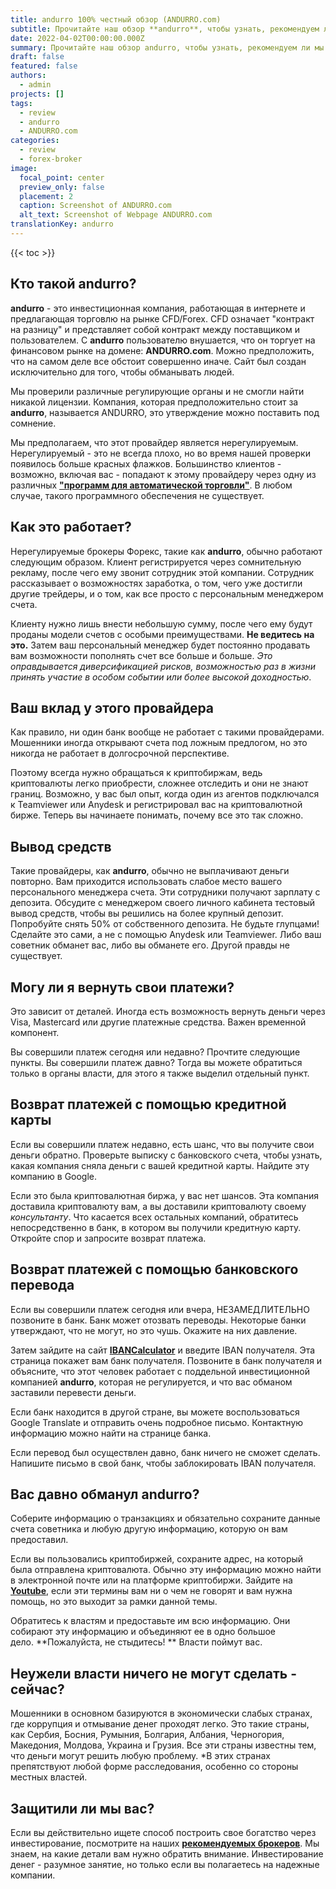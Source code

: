 ```yaml
---
title: andurro 100% честный обзор (ANDURRO.com)
subtitle: Прочитайте наш обзор **andurro**, чтобы узнать, рекомендуем ли мы этого брокера для торговли. Чтобы уточнить, это обзор **ANDURRO.com**.
date: 2022-04-02T00:00:00.000Z
summary: Прочитайте наш обзор andurro, чтобы узнать, рекомендуем ли мы этого брокера для торговли. Чтобы уточнить, это обзор ANDURRO.com.
draft: false
featured: false
authors:
  - admin
projects: []
tags:
  - review
  - andurro
  - ANDURRO.com
categories:
  - review
  - forex-broker
image:
  focal_point: center
  preview_only: false
  placement: 2
  caption: Screenshot of ANDURRO.com
  alt_text: Screenshot of Webpage ANDURRO.com
translationKey: andurro
---
```


<!--StartFragment-->

{{< toc >}}

## Кто такой andurro?

**andurro** - это инвестиционная компания, работающая в интернете и предлагающая торговлю на рынке CFD/Forex. CFD означает "контракт на разницу" и представляет собой контракт между поставщиком и пользователем. С **andurro** пользователю внушается, что он торгует на финансовом рынке на домене: **ANDURRO.com**. Можно предположить, что на самом деле все обстоит совершенно иначе. Сайт был создан исключительно для того, чтобы обманывать людей.

Мы проверили различные регулирующие органы и не смогли найти никакой лицензии. Компания, которая предположительно стоит за **andurro**, называется ANDURRO, это утверждение можно поставить под сомнение.

Мы предполагаем, что этот провайдер является нерегулируемым. Нерегулируемый - это не всегда плохо, но во время нашей проверки появилось больше красных флажков. Большинство клиентов - возможно, включая вас - попадают к этому провайдеру через одну из различных **["программ для автоматической торговли"](../../category/autotrader/)**. В любом случае, такого программного обеспечения не существует.

## Как это работает?

Нерегулируемые брокеры Форекс, такие как **andurro**, обычно работают следующим образом. Клиент регистрируется через сомнительную рекламу, после чего ему звонит сотрудник этой компании. Сотрудник рассказывает о возможностях заработка, о том, чего уже достигли другие трейдеры, и о том, как все просто с персональным менеджером счета.

Клиенту нужно лишь внести небольшую сумму, после чего ему будут проданы модели счетов с особыми преимуществами. **Не ведитесь на это.** Затем ваш персональный менеджер будет постоянно продавать вам возможности пополнять счет все больше и больше. *Это оправдывается диверсификацией рисков, возможностью раз в жизни принять участие в особом событии или более высокой доходностью*.

## Ваш вклад у этого провайдера

Как правило, ни один банк вообще не работает с такими провайдерами. Мошенники иногда открывают счета под ложным предлогом, но это никогда не работает в долгосрочной перспективе.

Поэтому всегда нужно обращаться к криптобиржам, ведь криптовалюты легко приобрести, сложнее отследить и они не знают границ. Возможно, у вас был опыт, когда один из агентов подключался к Teamviewer или Anydesk и регистрировал вас на криптовалютной бирже. Теперь вы начинаете понимать, почему все это так сложно.

## Вывод средств

Такие провайдеры, как **andurro**, обычно не выплачивают деньги повторно. Вам приходится использовать слабое место вашего персонального менеджера счета. Эти сотрудники получают зарплату с депозита. Обсудите с менеджером своего личного кабинета тестовый вывод средств, чтобы вы решились на более крупный депозит. Попробуйте снять 50% от собственного депозита. Не будьте глупцами! Сделайте это сами, а не с помощью Anydesk или Teamviewer. Либо ваш советник обманет вас, либо вы обманете его. Другой правды не существует.

## Могу ли я вернуть свои платежи?

Это зависит от деталей. Иногда есть возможность вернуть деньги через Visa, Mastercard или другие платежные средства. Важен временной компонент.

Вы совершили платеж сегодня или недавно? Прочтите следующие пункты. Вы совершили платеж давно? Тогда вы можете обратиться только в органы власти, для этого я также выделил отдельный пункт.

## Возврат платежей с помощью кредитной карты

Если вы совершили платеж недавно, есть шанс, что вы получите свои деньги обратно. Проверьте выписку с банковского счета, чтобы узнать, какая компания сняла деньги с вашей кредитной карты. Найдите эту компанию в Google.

Если это была криптовалютная биржа, у вас нет шансов. Эта компания доставила криптовалюту вам, а вы доставили криптовалюту своему *консультанту*. Что касается всех остальных компаний, обратитесь непосредственно в банк, в котором вы получили кредитную карту. Откройте спор и запросите возврат платежа.

## Возврат платежей с помощью банковского перевода

Если вы совершили платеж сегодня или вчера, НЕЗАМЕДЛИТЕЛЬНО позвоните в банк. Банк может отозвать переводы. Некоторые банки утверждают, что не могут, но это чушь. Окажите на них давление.

Затем зайдите на сайт **[IBANCalculator](https://www.ibancalculator.com/)** и введите IBAN получателя. Эта страница покажет вам банк получателя. Позвоните в банк получателя и объясните, что этот человек работает с поддельной инвестиционной компанией **andurro**, которая не регулируется, и что вас обманом заставили перевести деньги.

Если банк находится в другой стране, вы можете воспользоваться Google Translate и отправить очень подробное письмо. Контактную информацию можно найти на странице банка.

Если перевод был осуществлен давно, банк ничего не сможет сделать. Напишите письмо в свой банк, чтобы заблокировать IBAN получателя.

## Вас давно обманул andurro?

Соберите информацию о транзакциях и обязательно сохраните данные счета советника и любую другую информацию, которую он вам предоставил.

Если вы пользовались криптобиржей, сохраните адрес, на который была отправлена криптовалюта. Обычно эту информацию можно найти в электронной почте или на платформе криптобиржи. Зайдите на **[Youtube](https://www.youtube.com/results?search_query=crypo+terms)**, если эти термины вам ни о чем не говорят и вам нужна помощь, но это выходит за рамки данной темы.

Обратитесь к властям и предоставьте им всю информацию. Они собирают эту информацию и объединяют ее в одно большое дело. **Пожалуйста, не стыдитесь! ** Власти поймут вас.

## Неужели власти ничего не могут сделать - сейчас?

Мошенники в основном базируются в экономически слабых странах, где коррупция и отмывание денег проходят легко. Это такие страны, как Сербия, Босния, Румыния, Болгария, Албания, Черногория, Македония, Молдова, Украина и Грузия. Все эти страны известны тем, что деньги могут решить любую проблему. *В этих странах препятствуют любой форме расследования, особенно со стороны местных властей.

## Защитили ли мы вас?

Если вы действительно ищете способ построить свое богатство через инвестирование, посмотрите на наших **[рекомендуемых брокеров](../../category/recommendation/)**. Мы знаем, на какие детали вам нужно обратить внимание. Инвестирование денег - разумное занятие, но только если вы полагаетесь на надежные компании.

<!--EndFragment-->



